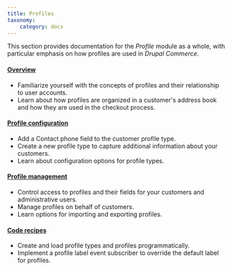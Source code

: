 ```yaml
---
title: Profiles
taxonomy:
    category: docs
---
```


This section provides documentation for the *Profile* module as a whole, with particular emphasis on how profiles are used in *Drupal Commerce*.

#### [Overview](01.overview)
- Familiarize yourself with the concepts of profiles and their relationship to user accounts.
- Learn about how profiles are organized in a customer's address book and how they are used in the checkout process.

#### [Profile configuration](02.profile-configuration)
- Add a Contact phone field to the customer profile type.
- Create a new profile type to capture additional information about your customers.
- Learn about configuration options for profile types.

#### [Profile management](03.profile-management)
- Control access to profiles and their fields for your customers and administrative users.
- Manage profiles on behalf of customers.
- Learn options for importing and exporting profiles.

#### [Code recipes](04.code-recipes)
 - Create and load profile types and profiles programmatically.
 - Implement a profile label event subscriber to override the default label for profiles.
